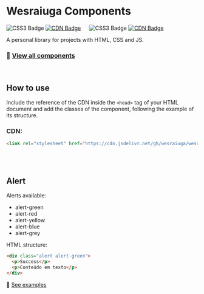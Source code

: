 <!-- Imports -->
<link rel="stylesheet" href="https://use.fontawesome.com/releases/v5.6.1/css/all.css" integrity="sha384-gfdkjb5BdAXd+lj+gudLWI+BXq4IuLW5IT+brZEZsLFm++aCMlF1V92rMkPaX4PP" crossorigin="anonymous">

# Wesraiuga Components

![CSS3 Badge](https://img.shields.io/badge/CSS-informational?style=flat&logo=CSS3&logoColor=white&color=30ACE0)
[![CDN Badge](https://img.shields.io/website?url=https://cdn.jsdelivr.net/gh/wesraiuga/wesraiuga-components@main/css/style.css&label=)]()
 
![CSS3 Badge](https://img.shields.io/badge/Javascript-informational?style=flat&logo=JavaScript&logoColor=white&color=D9BA05)
[![CDN Badge](https://img.shields.io/website?url=https://cdn.jsdelivr.net/gh/wesraiuga/wesraiuga-components@main/js/script.js&label=)]()

A personal library for projects with HTML, CSS and JS.

### 🔗 [View all components](https://wesraiuga.github.io/wesraiuga-components/)
<br/>

## How to use
Include the reference of the CDN inside the ``<head>`` tag of your HTML document and add the classes of the component, following the example of its structure.
<br/>

### CDN:
``` html
<link rel="stylesheet" href="https://cdn.jsdelivr.net/gh/wesraiuga/wesraiuga-components@main/css/style.css">
```
<br/> <br/>

## **Alert** <sub> <i class="fab fa-css3-alt" style="color:#30ACE0"></i> </sub>

Alerts available:
- alert-green
- alert-red
- alert-yellow
- alert-blue
- alert-grey

HTML structure:
```html
<div class="alert alert-green">
  <p>Success</p>
  <p>Conteúdo em texto</p>
</div>
```
🔗 [See examples](https://wesraiuga.github.io/wesraiuga-components/#alert)

<br/> <br/>

<!-- ## **Component Example** <sub> <i class="fab fa-css3-alt" style="color:#30ACE0"></i> <i class="fab fa-js" style="color:#D9BA05"></i> </sub> -->